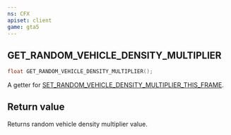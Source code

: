 ```yaml
---
ns: CFX
apiset: client
game: gta5
---
```

## GET_RANDOM_VEHICLE_DENSITY_MULTIPLIER

```c
float GET_RANDOM_VEHICLE_DENSITY_MULTIPLIER();
```

A getter for [SET_RANDOM_VEHICLE_DENSITY_MULTIPLIER_THIS_FRAME](#_0xB3B3359379FE77D3).

## Return value
Returns random vehicle density multiplier value.
